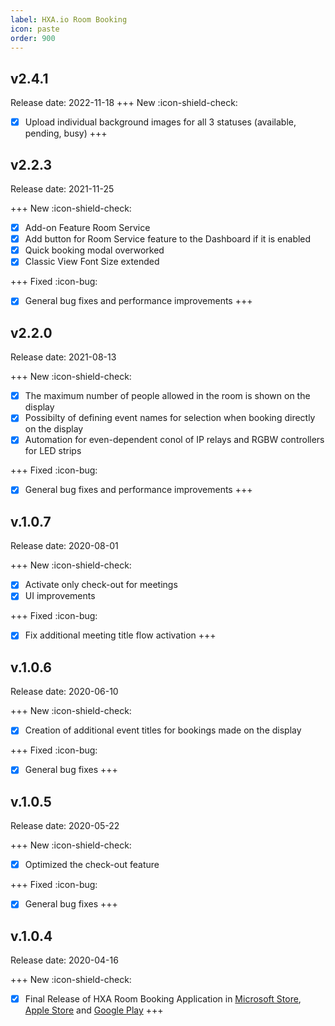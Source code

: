 ```yaml
---
label: HXA.io Room Booking
icon: paste
order: 900
---
```

## v2.4.1
Release date: 2022-11-18
+++ New :icon-shield-check:
- [x] Upload individual background images for all 3 statuses (available, pending, busy)
+++

## v2.2.3
Release date: 2021-11-25

+++ New :icon-shield-check:
- [x]  Add-on Feature Room Service
- [x]  Add button for Room Service feature to the Dashboard if it is enabled
- [x] Quick booking modal overworked
- [x] Classic View Font Size extended

+++ Fixed :icon-bug:
- [x] General bug fixes and performance improvements
+++

## v2.2.0
Release date: 2021-08-13

+++ New :icon-shield-check:
- [x] The maximum number of people allowed in the room is shown on the display
- [x] Possibilty of defining event names for selection when booking directly on the display
- [x] Automation for even-dependent conol of IP relays and RGBW controllers for LED strips

+++ Fixed :icon-bug:
- [x] General bug fixes and performance improvements
+++

## v.1.0.7
Release date: 2020-08-01

+++ New :icon-shield-check:
- [x] Activate only check-out for meetings
- [x] UI improvements

+++ Fixed :icon-bug:
- [x] Fix additional meeting title flow activation
+++

## v.1.0.6
Release date: 2020-06-10

+++ New :icon-shield-check:
- [x] Creation of additional event titles for bookings made on the display

+++ Fixed :icon-bug:
- [x] General bug fixes
+++

## v.1.0.5
Release date: 2020-05-22

+++ New :icon-shield-check:
- [x] Optimized the check-out feature

+++ Fixed :icon-bug:
- [x] General bug fixes
+++

## v.1.0.4
Release date: 2020-04-16

+++ New :icon-shield-check:
- [x] Final Release of HXA Room Booking Application in [Microsoft Store](https://www.microsoft.com/en-us/p/hxa-room-booking/9n84shckpxxb), [Apple Store](https://apps.apple.com/us/app/hxa-room-booking/id1432519436) and [Google Play](https://play.google.com/store/apps/details?id=com.hxa.roombooking)
+++

